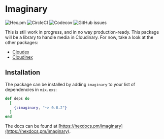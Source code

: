 # Imaginary

![Hex.pm](https://img.shields.io/hexpm/v/Imaginary)
![CircleCI](https://img.shields.io/circleci/build/github/olaf-cichocki/Imaginary)
![Codecov](https://img.shields.io/codecov/c/github/olaf-cichocki/Imaginary)
![GitHub issues](https://img.shields.io/github/issues/olaf-cichocki/Imaginary)

This is still work in progress, and in no way production-ready. This package will be a library to handle media in Cloudinary. For now, take a look at the other packages:

- [Cloudex](https://github.com/smeevil/cloudex)
- [Cloudinex](https://github.com/veverkap/cloudinex)

## Installation

The package can be installed by adding `imaginary` to your list of dependencies in `mix.exs`:

```elixir
def deps do
  [
    {:imaginary, "~> 0.0.2"}
  ]
end
```

The docs can be found at [https://hexdocs.pm/imaginary](https://hexdocs.pm/imaginary).
